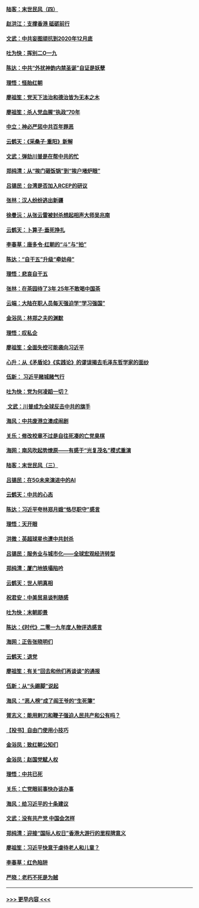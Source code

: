 #### [陆客：末世民风（四）](../pages/nsc993/n11749203.md?t=12281022) 
#### [赵洪江：支撑香港 砥砺前行](../pages/nsc993/n11748482.md?t=12281022) 
#### [文武：中共妄图顽抗到2020年12月底](../pages/nsc993/n11748446.md?t=12281022) 
#### [吐为快：挥别二O一九](../pages/nsc993/n11748411.md?t=12281022) 
#### [陈达：中共“外扰神韵内禁圣诞”自证是妖孽](../pages/nsc993/n11748226.md?t=12281022) 
#### [理悟：怪胎红朝](../pages/nsc993/n11748206.md?t=12281022) 
#### [廖祖笙：党天下法治和德治皆为无本之木](../pages/nsc993/n11748135.md?t=12281022) 
#### [廖祖笙：杀人党血腥“执政”70年](../pages/nsc993/n11745144.md?t=12281022) 
#### [中立：神必严惩中共百年罪恶](../pages/nsc993/n11744970.md?t=12281022) 
#### [云鹤天：《采桑子‧重阳》新解](../pages/nsc993/n11744948.md?t=12281022) 
#### [文武：弹劾川普是在帮中共的忙](../pages/nsc993/n11744758.md?t=12281022) 
#### [郑纯清：从“挨门砸饭锅”到“挨户堵炉眼”](../pages/nsc993/n11744745.md?t=12281022) 
#### [吕锡民：台湾是否加入RCEP的研议](../pages/nsc993/n11744701.md?t=12281022) 
#### [张林：汉人纷纷逃出新疆](../pages/nsc993/n11743530.md?t=12281022) 
#### [徐曼沅：从张云雷被封杀想起相声大师吴兆南](../pages/nsc993/n11741816.md?t=12281022) 
#### [云鹤天：卜算子‧垂死挣扎](../pages/nsc993/n11739956.md?t=12281022) 
#### [李春草：唐多令‧红朝的“斗”与“拍”](../pages/nsc993/n11739830.md?t=12281022) 
#### [陈达：“自干五”升级“牵妨母”](../pages/nsc993/n11739724.md?t=12281022) 
#### [理悟：悲哀自干五](../pages/nsc993/n11739547.md?t=12281022) 
#### [张林：在茶园待了3年 25年不敢喝中国茶](../pages/nsc993/n11739240.md?t=12281022) 
#### [云端：大陆在职人员每天强迫学“学习强国”](../pages/nsc993/n11738735.md?t=12281022) 
#### [金浴凤：林郑之夫的渊默](../pages/nsc993/n11737735.md?t=12281022) 
#### [理悟：叹私企](../pages/nsc993/n11737715.md?t=12281022) 
#### [廖祖笙：全面失控可能袭向习近平](../pages/nsc993/n11737704.md?t=12281022) 
#### [心升：从《矛盾论》《实践论》的谬误揭去毛泽东哲学家的面纱](../pages/nsc993/n11736962.md?t=12281022) 
#### [伍新： 习近平赌城赌气行](../pages/nsc993/n11736929.md?t=12281022) 
#### [吐为快：党为何凌蹈一切？](../pages/nsc993/n11736915.md?t=12281022) 
#### [ 文武：川普成为全球反击中共的旗手](../pages/nsc993/n11736882.md?t=12281022) 
#### [海风：中共废港立澳成闹剧](../pages/nsc993/n11735857.md?t=12281022) 
#### [关乐：修改校章不过是自往死凑的亡党臭棋](../pages/nsc993/n11735097.md?t=12281022) 
#### [海网：南风吹起势燎原——有感于“光复茂名”模式重演](../pages/nsc993/n11732308.md?t=12281022) 
#### [陆客：末世民风（三）](../pages/nsc993/n11732211.md?t=12281022) 
#### [吕锡民：在5G未来演进中的AI](../pages/nsc993/n11730010.md?t=12281022) 
#### [云鹤天：中共的心态](../pages/nsc993/n11729906.md?t=12281022) 
#### [陈达：习近平夸林郑月娥“恪尽职守”感言](../pages/nsc993/n11729881.md?t=12281022) 
#### [理悟：天开眼](../pages/nsc993/n11729699.md?t=12281022) 
#### [洪微：英超球星也遭中共封杀](../pages/nsc993/n11727243.md?t=12281022) 
#### [吕锡民：服务业与城市化——全球宏观经济转型](../pages/nsc993/n11725845.md?t=12281022) 
#### [郑纯清：厦门地铁塌陷吟](../pages/nsc993/n11725813.md?t=12281022) 
#### [云鹤天：世人明真相](../pages/nsc993/n11725621.md?t=12281022) 
#### [祝君安：中美贸易谈判随感](../pages/nsc993/n11725609.md?t=12281022) 
#### [吐为快：末朝即景](../pages/nsc993/n11723365.md?t=12281022) 
#### [陈达：《时代》二零一九年度人物评选感言](../pages/nsc993/n11723337.md?t=12281022) 
#### [海网：正告张晓明们](../pages/nsc993/n11723228.md?t=12281022) 
#### [云鹤天：退党](../pages/nsc993/n11723056.md?t=12281022) 
#### [廖祖笙：有关“回去和他们再谈谈”的通报](../pages/nsc993/n11722442.md?t=12281022) 
#### [伍新：从“头踢脚”说起](../pages/nsc993/n11722429.md?t=12281022) 
#### [海风：“恶人榜”成了阎王爷的“生死簿”](../pages/nsc993/n11722272.md?t=12281022) 
#### [胥志义：能用剌刀和鞭子强迫人民共产和公有吗？](../pages/nsc993/n11720569.md?t=12281022) 
#### [【投书】自由门使用小技巧](../pages/nsc993/n11720180.md?t=12281022) 
#### [金浴凤：致红朝公知们](../pages/nsc993/n11720563.md?t=12281022) 
#### [金浴凤：赵国党赋人权](../pages/nsc993/n11720533.md?t=12281022) 
#### [理悟：中共已死](../pages/nsc993/n11720233.md?t=12281022) 
#### [关乐：亡党眼前事快办该办事](../pages/nsc993/n11719160.md?t=12281022) 
#### [海风：给习近平的十条建议](../pages/nsc993/n11717616.md?t=12281022) 
#### [文武：没有共产党 中国会怎样](../pages/nsc993/n11717584.md?t=12281022) 
#### [郑纯清：迎接“国际人权日”香港大游行的里程牌意义](../pages/nsc993/n11717417.md?t=12281022) 
#### [廖祖笙：习近平快意于虐待老人和儿童？](../pages/nsc993/n11715313.md?t=12281022) 
#### [李春草：红色陷阱](../pages/nsc993/n11715029.md?t=12281022) 
#### [严晓：老朽不死是为贼](../pages/nsc993/n11712910.md?t=12281022) 

----
#### [ >>> 更早内容 <<< ](../indexes/nsc993-earlier.md)
